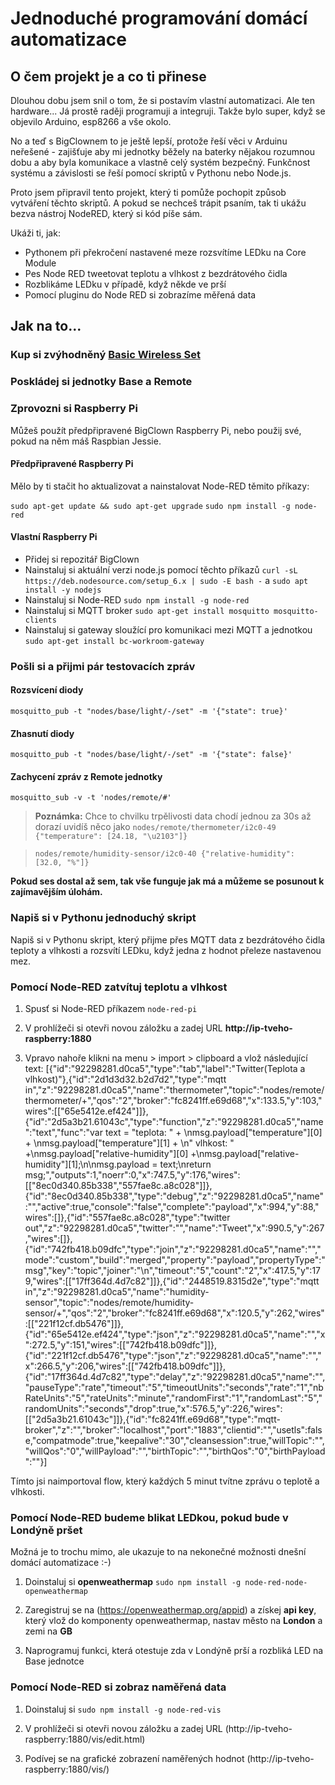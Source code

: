 # Jednoduché programování domácí automatizace

## O čem projekt je a co ti přinese

Dlouhou dobu jsem snil o tom, že si postavím vlastní automatizaci.
Ale ten hardware...
Já prostě raději programuji a integruji.
Takže bylo super, když se objevilo Arduino, esp8266 a vše okolo.

No a teď s BigClownem to je ještě lepší, protože řeší věci v Arduinu neřešené - zajišťuje aby mi jednotky běžely na baterky nějakou rozumnou dobu a aby byla komunikace a vlastně celý systém bezpečný.
Funkčnost systému a závislosti se řeší pomocí skriptů v Pythonu nebo Node.js.

Proto jsem připravil tento projekt, který ti pomůže pochopit způsob vytváření těchto skriptů.
A pokud se nechceš trápit psaním, tak ti ukážu bezva nástroj NodeRED, který si kód píše sám.

Ukáži ti, jak:

* Pythonem při překročení nastavené meze rozsvítíme LEDku na Core Module
* Pes Node RED tweetovat teplotu a vlhkost z bezdrátového čidla
* Rozblikáme LEDku v případě, když někde ve prší
* Pomocí pluginu do Node RED si zobrazíme měřená data

## Jak na to...

### Kup si zvýhodněný [Basic Wireless Set](https://obchod.bigclown.cz/products/basic-wireless-set)

### Poskládej si jednotky Base a Remote

### Zprovozni si Raspberry Pi

Můžeš použít předpřipravené BigClown Raspberry Pi, nebo použij své, pokud na něm máš Raspbian Jessie.

#### Předpřipravené Raspberry Pi

Mělo by ti stačit ho aktualizovat a nainstalovat Node-RED těmito příkazy:

`sudo apt-get update && sudo apt-get upgrade`
`sudo npm install -g node-red`

#### Vlastní Raspberry Pi

* Přidej si repozitář BigClown
* Nainstaluj si aktuální verzi node.js pomocí těchto příkazů `curl -sL https://deb.nodesource.com/setup_6.x | sudo -E bash -` a `sudo apt install -y nodejs`
* Nainstaluj si Node-RED `sudo npm install -g node-red`
* Nainstaluj si MQTT broker `sudo apt-get install mosquitto mosquitto-clients`
* Nainstaluj si gateway sloužící pro komunikaci mezi MQTT a jednotkou `sudo apt-get install bc-workroom-gateway`

### Pošli si a přijmi pár testovacích zpráv

#### Rozsvícení diody
`mosquitto_pub -t "nodes/base/light/-/set" -m '{"state": true}'`

#### Zhasnutí diody
`mosquitto_pub -t "nodes/base/light/-/set" -m '{"state": false}'`

#### Zachycení zpráv z Remote jednotky
`mosquitto_sub -v -t 'nodes/remote/#'`

> **Poznámka:** Chce to chvilku trpělivosti data chodí jednou za 30s až dorazí uvidíš něco jako
> `nodes/remote/thermometer/i2c0-49 {"temperature": [24.18, "\u2103"]}`

> `nodes/remote/humidity-sensor/i2c0-40 {"relative-humidity": [32.0, "%"]}`

**Pokud ses dostal až sem, tak vše funguje jak má a můžeme se posunout k zajímavějším úlohám.**

### Napiš si v Pythonu jednoduchý skript

Napiš si v Pythonu skript, který přijme přes MQTT data z bezdrátového čidla teploty a vlhkosti a rozsvítí LEDku, když jedna z hodnot přeleze nastavenou mez.

### Pomocí Node-RED zatvítuj teplotu a vlhkost

1. Spusť si Node-RED příkazem
`node-red-pi`

2. V prohlížeči si otevři novou záložku a zadej URL **http://ip-tveho-raspberry:1880**

3. Vpravo nahoře klikni na menu > import > clipboard a vlož následující text:
[{"id":"92298281.d0ca5","type":"tab","label":"Twitter(Teplota a vlhkost)"},{"id":"2d1d3d32.b2d7d2","type":"mqtt in","z":"92298281.d0ca5","name":"thermometer","topic":"nodes/remote/thermometer/+","qos":"2","broker":"fc8241ff.e69d68","x":133.5,"y":103,"wires":[["65e5412e.ef424"]]},{"id":"2d5a3b21.61043c","type":"function","z":"92298281.d0ca5","name":"text","func":"var text = \"teplota: \" + \nmsg.payload[\"temperature\"][0] + \nmsg.payload[\"temperature\"][1] + \n\" vlhkost: \" +\nmsg.payload[\"relative-humidity\"][0] +\nmsg.payload[\"relative-humidity\"][1];\n\nmsg.payload = text;\nreturn msg;","outputs":1,"noerr":0,"x":747.5,"y":176,"wires":[["8ec0d340.85b338","557fae8c.a8c028"]]},{"id":"8ec0d340.85b338","type":"debug","z":"92298281.d0ca5","name":"","active":true,"console":"false","complete":"payload","x":994,"y":88,"wires":[]},{"id":"557fae8c.a8c028","type":"twitter out","z":"92298281.d0ca5","twitter":"","name":"Tweet","x":990.5,"y":267,"wires":[]},{"id":"742fb418.b09dfc","type":"join","z":"92298281.d0ca5","name":"","mode":"custom","build":"merged","property":"payload","propertyType":"msg","key":"topic","joiner":"\\n","timeout":"5","count":"2","x":417.5,"y":179,"wires":[["17ff364d.4d7c82"]]},{"id":"2448519.8315d2e","type":"mqtt in","z":"92298281.d0ca5","name":"humidity-sensor","topic":"nodes/remote/humidity-sensor/+","qos":"2","broker":"fc8241ff.e69d68","x":120.5,"y":262,"wires":[["221f12cf.db5476"]]},{"id":"65e5412e.ef424","type":"json","z":"92298281.d0ca5","name":"","x":272.5,"y":151,"wires":[["742fb418.b09dfc"]]},{"id":"221f12cf.db5476","type":"json","z":"92298281.d0ca5","name":"","x":266.5,"y":206,"wires":[["742fb418.b09dfc"]]},{"id":"17ff364d.4d7c82","type":"delay","z":"92298281.d0ca5","name":"","pauseType":"rate","timeout":"5","timeoutUnits":"seconds","rate":"1","nbRateUnits":"5","rateUnits":"minute","randomFirst":"1","randomLast":"5","randomUnits":"seconds","drop":true,"x":576.5,"y":226,"wires":[["2d5a3b21.61043c"]]},{"id":"fc8241ff.e69d68","type":"mqtt-broker","z":"","broker":"localhost","port":"1883","clientid":"","usetls":false,"compatmode":true,"keepalive":"30","cleansession":true,"willTopic":"","willQos":"0","willPayload":"","birthTopic":"","birthQos":"0","birthPayload":""}]

Tímto jsi naimportoval flow, který každých 5 minut tvítne zprávu o teplotě a vlhkosti.

### Pomocí Node-RED budeme blikat LEDkou, pokud bude v Londýně pršet
Možná je to trochu mimo, ale ukazuje to na nekonečné možnosti dnešní domácí automatizace :-)

1. Doinstaluj si **openweathermap** `sudo npm install -g node-red-node-openweathermap`

2. Zaregistruj se na (https://openweathermap.org/appid) a získej **api key**, který vlož do komponenty openweathermap, nastav město na **London** a zemi na **GB**

3. Naprogramuj funkci, která otestuje zda v Londýně prší a rozbliká LED na Base jednotce


### Pomocí Node-RED si zobraz naměřená data

1. Doinstaluj si `sudo npm install -g node-red-vis`

2. V prohlížeči si otevři novou záložku a zadej URL (http://ip-tveho-raspberry:1880/vis/edit.html)

3. Podívej se na grafické zobrazení naměřených hodnot (http://ip-tveho-raspberry:1880/vis/)
